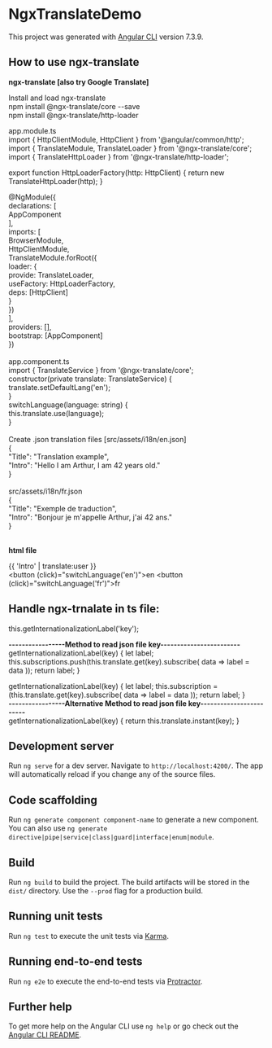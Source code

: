 # NgxTranslateDemo

This project was generated with [Angular CLI](https://github.com/angular/angular-cli) version 7.3.9.

## How to use ngx-translate

<strong>ngx-translate  [also try Google Translate]</strong></br>

Install and load ngx-translate</br>
npm install @ngx-translate/core --save </br>
npm install @ngx-translate/http-loader</br>

app.module.ts </br>
import { HttpClientModule, HttpClient } from '@angular/common/http'; </br>
import { TranslateModule, TranslateLoader } from '@ngx-translate/core'; </br>
import { TranslateHttpLoader } from '@ngx-translate/http-loader'; </br>

export function HttpLoaderFactory(http: HttpClient) { 
  return new TranslateHttpLoader(http); 
}
</br>


@NgModule({  
  declarations: [  
    AppComponent  
  ],  
  imports: [  
    BrowserModule,  
    HttpClientModule,  
    TranslateModule.forRoot({  
      loader: {  
        provide: TranslateLoader,  
        useFactory: HttpLoaderFactory,  
        deps: [HttpClient]  
      }  
    })  
  ],  
  providers: [],  
  bootstrap: [AppComponent]  
})  
</br>
app.component.ts </br>
import { TranslateService } from '@ngx-translate/core'; </br>
constructor(private translate: TranslateService) { </br>
    translate.setDefaultLang('en'); </br>
  }  </br>
 switchLanguage(language: string) { </br>
    this.translate.use(language); </br>
  } </br>
 </br>
Create .json translation files [src/assets/i18n/en.json]  </br>
{  
    "Title": "Translation example",  
    "Intro": "Hello I am Arthur, I am 42 years old."  
}  
</br>
src/assets/i18n/fr.json  
{  
    "Title": "Exemple de traduction",  
    "Intro": "Bonjour je m'appelle Arthur, j'ai 42 ans."  
}  
</br>

<strong>html file</strong>

{{ 'Intro' | translate:user }} </br> 
<button (click)="switchLanguage('en')">en</button>
<button (click)="switchLanguage('fr')">fr</button>  


## Handle ngx-trnalate in ts file:

this.getInternationalizationLabel('key');<br/>

<strong>-----------------Method to read json file key------------------------</strong><br/>
  getInternationalizationLabel(key) {
    let label;
    this.subscriptions.push(this.translate.get(key).subscribe(
      data => label = data
    ));
    return label;
  }
  <br/>
  
  getInternationalizationLabel(key) {
    let label;
    this.subscription = (this.translate.get(key).subscribe(
      data => label = data
    ));
    return label;
  }
  <br/>
<strong>-----------------Alternative Method to read json file key------------------------</strong><br/>
  getInternationalizationLabel(key) {
    return this.translate.instant(key);
 }<br/>

## Development server

Run `ng serve` for a dev server. Navigate to `http://localhost:4200/`. The app will automatically reload if you change any of the source files.

## Code scaffolding

Run `ng generate component component-name` to generate a new component. You can also use `ng generate directive|pipe|service|class|guard|interface|enum|module`.

## Build

Run `ng build` to build the project. The build artifacts will be stored in the `dist/` directory. Use the `--prod` flag for a production build.

## Running unit tests

Run `ng test` to execute the unit tests via [Karma](https://karma-runner.github.io).

## Running end-to-end tests

Run `ng e2e` to execute the end-to-end tests via [Protractor](http://www.protractortest.org/).

## Further help

To get more help on the Angular CLI use `ng help` or go check out the [Angular CLI README](https://github.com/angular/angular-cli/blob/master/README.md).


